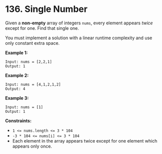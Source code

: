 # 136. Single Number

Given a **non-empty** array of integers `nums`, every element appears *twice* except for one. Find that single one.

You must implement a solution with a linear runtime complexity and use only constant extra space.

 

**Example 1:**

```
Input: nums = [2,2,1]
Output: 1
```

**Example 2:**

```
Input: nums = [4,1,2,1,2]
Output: 4
```

**Example 3:**

```
Input: nums = [1]
Output: 1
```

 

**Constraints:**

- `1 <= nums.length <= 3 * 104`
- `-3 * 104 <= nums[i] <= 3 * 104`
- Each element in the array appears twice except for one element which appears only once.
